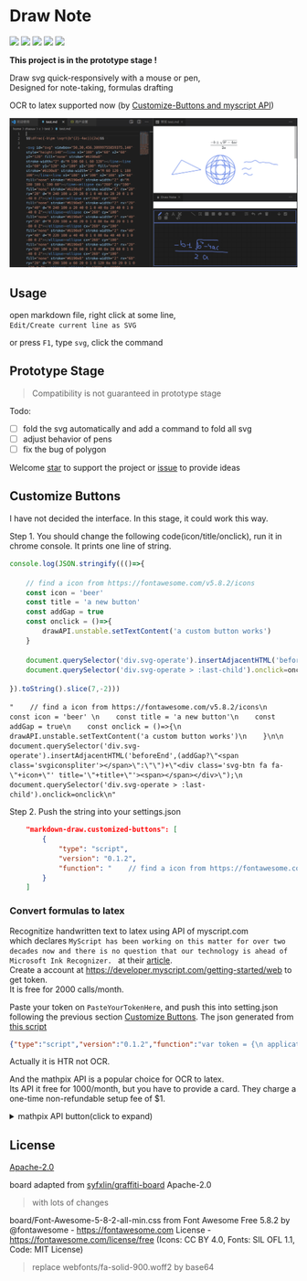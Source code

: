 # Draw Note

[![](https://img.shields.io/github/stars/zhaouv/vscode-markdown-draw.svg)](https://github.com/zhaouv/vscode-markdown-draw/stargazers) [![](https://img.shields.io/github/forks/zhaouv/vscode-markdown-draw.svg)](https://github.com/zhaouv/vscode-markdown-draw/network/members) [![](https://img.shields.io/github/issues/zhaouv/vscode-markdown-draw.svg)](https://github.com/zhaouv/vscode-markdown-draw/issues) [![](https://img.shields.io/github/license/zhaouv/vscode-markdown-draw.svg)](https://github.com/zhaouv/vscode-markdown-draw/blob/master/LICENSE) [![](https://vsmarketplacebadge.apphb.com/version/zhaouv.vscode-markdown-draw.svg)](https://marketplace.visualstudio.com/items?itemName=zhaouv.vscode-markdown-draw)

**This project is in the prototype stage !**

Draw svg quick-responsively with a mouse or pen,  
Designed for note-taking, formulas drafting

OCR to latex supported now (by [Customize-Buttons and myscript API](#Convert-formulas-to-latex))

![](img_md/mainuidemo.png)

## Usage

open markdown file, right click at some line,  
`Edit/Create current line as SVG`

or press `F1`, type `svg`, click the command

## Prototype Stage

> Compatibility is not guaranteed in prototype stage

Todo:

+ [ ] fold the svg automatically and add a command to fold all svg
+ [ ] adjust behavior of pens
+ [ ] fix the bug of polygon

Welcome [star](https://github.com/zhaouv/vscode-markdown-draw/stargazers) to support the project or [issue](https://github.com/zhaouv/vscode-markdown-draw/issues) to provide ideas

## Customize Buttons

I have not decided the interface. In this stage, it could work this way.

Step 1. You should change the following code(icon/title/onclick), run it in chrome console. It prints one line of string.

```js
console.log(JSON.stringify((()=>{

    // find a icon from https://fontawesome.com/v5.8.2/icons
    const icon = 'beer' 
    const title = 'a new button'
    const addGap = true
    const onclick = ()=>{
        drawAPI.unstable.setTextContent('a custom button works')
    }

    document.querySelector('div.svg-operate').insertAdjacentHTML('beforeEnd',(addGap?"<span class='svgiconspliter'></span>":"")+"<div class='svg-btn fa fa-"+icon+"' title='"+title+"'><span></span></div>");
    document.querySelector('div.svg-operate > :last-child').onclick=onclick

}).toString().slice(7,-2)))
```

`"    // find a icon from https://fontawesome.com/v5.8.2/icons\n    const icon = 'beer' \n    const title = 'a new button'\n    const addGap = true\n    const onclick = ()=>{\n        drawAPI.unstable.setTextContent('a custom button works')\n    }\n\n    document.querySelector('div.svg-operate').insertAdjacentHTML('beforeEnd',(addGap?\"<span class='svgiconspliter'></span>\":\"\")+\"<div class='svg-btn fa fa-\"+icon+\"' title='\"+title+\"'><span></span></div>\");\n    document.querySelector('div.svg-operate > :last-child').onclick=onclick\n"`

Step 2. Push the string into your settings.json

```json
    "markdown-draw.customized-buttons": [
        {
            "type": "script",
            "version": "0.1.2",
            "function": "    // find a icon from https://fontawesome.com/v5.8.2/icons\n    const icon = 'beer' \n    const title = 'a new button'\n    const addGap = true\n    const onclick = ()=>{\n        drawAPI.unstable.setTextContent('a custom button works')\n    }\n\n    document.querySelector('div.svg-operate').insertAdjacentHTML('beforeEnd',(addGap?\"<span class='svgiconspliter'></span>\":\"\")+\"<div class='svg-btn fa fa-\"+icon+\"' title='\"+title+\"'><span></span></div>\");\n    document.querySelector('div.svg-operate > :last-child').onclick=onclick\n"
        }
    ]
```

### Convert formulas to latex

Recognitize handwritten text to latex using API of myscript.com  
which declares `MyScript has been working on this matter for over two decades now and there is no question that our technology is ahead of Microsoft Ink Recognizer. ` at their [article](https://medium.com/@myscript/microsoft-ink-recognizer-an-opportunity-for-myscript-9e55fe45afae).  
Create a account at https://developer.myscript.com/getting-started/web to get token.  
It is free for 2000 calls/month.  

Paste your token on `PasteYourTokenHere`, and push this into setting.json following the previous section [Customize Buttons](#Customize-Buttons). The json generated from [this script](https://github.com/zhaouv/vscode-markdown-draw/blob/master/buttons_demo/htr_to_latex_myscriptapi.js)

```json
{"type":"script","version":"0.1.2","function":"var token = {\n applicationKey: 'PasteYourTokenHere',\n hmacKey: 'PasteYourTokenHere',\n}\nvar addGap = true\n\nvar iink_cdn = 'https://cdn.jsdelivr.net/npm/iink-js@1.4.5/dist/iink.min.js'\n// var iink_cdn = https://unpkg.com/iink-js@1.4.5/dist/iink.min.js\n// var iink_cdn = https://myscript.github.io/iinkJS/dist/iink.min.js\n\nvar icon = 'square-root-alt'\nvar title = 'Recognize to latex'\n\ndocument.querySelector('div.svg-operate').insertAdjacentHTML('beforeEnd', (addGap ? \"<span class='svgiconspliter'></span>\" : \"\") + \"<div class='svg-btn fa fa-\" + icon + \"' title='\" + title + \"'><span></span></div>\");\nvar btnElement = document.querySelector('div.svg-operate > :last-child')\nbtnElement.onclick = ()=>{drawAPI.unstable.setTextContent('loading script')}\n\nvar svg = drawAPI.unstable.getSVGElement()\n\nvar getStrokeGroups = () => {\n let strokes = []\n for (const item of svg.children) {\n if (item.nodeName === 'path') {\n let points = item\n .getAttributeNS(null, \"d\")\n .split(/M |L /g)\n .slice(1)\n .map(item => {\n return {\n x: parseFloat(item.split(\",\")[0]),\n y: parseFloat(item.split(\",\")[1])\n };\n })\n strokes.push({ x: points.map(v => v.x), y: points.map(v => v.y) })\n }\n }\n console.log(strokes);\n return [{ \"penStyle\": null, \"strokes\": strokes }]\n}\n\nvar s1 = document.createElement('script')\ns1.setAttribute('nonce', drawAPI.unstable.nonce())\ns1.src = iink_cdn\ns1.onload = () => {\n\n const onclick = () => {\n drawAPI.unstable.setTextContent('calling the API')\n // Creating a recognizer\n const iinkRecognizer = iink.DefaultBehaviors.recognizerList.find(x => {\n const infos = x.getInfo();\n return infos.protocol === 'REST';\n });\n\n // Creating a empty model\n const model = iink.InkModel.createModel();\n // Filling the model with the stroke groups\n model.strokeGroups = getStrokeGroups();\n\n // Creating a recognizer context with the configuration attached\n const recognizerContext = iink.RecognizerContext.createEmptyRecognizerContext({\n configuration: iink.DefaultConfiguration\n });\n\n recognizerContext.editor.configuration.recognitionParams = {\n type: 'MATH',\n protocol: 'REST',\n server: {\n scheme: 'https',\n // host: 'webdemoapi.myscript.com',\n host: 'cloud.myscript.com',\n applicationKey: token.applicationKey,\n hmacKey: token.hmacKey\n },\n iink: {\n math: {\n mimeTypes: [\n 'application/x-latex',\n ],\n }\n }\n }\n\n // Assigning a theme to the document\n recognizerContext.editor.theme = iink.DefaultTheme;\n\n // Defining the behaviour on recognition result\n const recognitionCallback = (err, x) => {\n if (!err) {\n Object.entries(x.exports)\n .forEach(([mimeType, exportValue]) => {\n\n let latex = x.exports[mimeType]\n let content = '\\n$$'+latex.trim()+'$$ '+' '\n drawAPI.unstable.setTextContent('')\n drawAPI.unstable.editCurrentLine({\n control: 0,\n text: content\n })\n });\n }\n };\n\n // Triggering the recognition\n iinkRecognizer.export_(recognizerContext, model)\n .then((values) => {\n values.forEach((value) => {\n recognitionCallback(undefined, value);\n });\n })\n .catch(err => recognitionCallback(err, undefined));\n }\n\n btnElement.onclick = onclick\n}\ndocument.body.appendChild(s1)\n"}
```

Actually it is HTR not OCR.  

And the mathpix API is a popular choice for OCR to latex.  
Its API it free for 1000/month, but you have to provide a card. 
They charge a one-time non-refundable setup fee of $1.  

<!-- I am considering providing another extension to convert the clipbord-picture to latex. -->

<details>
<summary>mathpix API button(click to expand)</summary>

```json
{"type":"script","version":"0.1.2","function":"var token = { app_id: 'PasteYourTokenHere', app_key: 'PasteYourTokenHere' }\nvar addGap = true\nvar icon = 'square-root-alt'\nvar title = 'Recognize to latex'\n\ndocument.querySelector('div.svg-operate').insertAdjacentHTML('beforeEnd', (addGap ? \"<span class='svgiconspliter'></span>\" : \"\") + \"<div class='svg-btn fa fa-\" + icon + \"' title='\" + title + \"'><span></span></div>\");\nvar btnElement = document.querySelector('div.svg-operate > :last-child')\nbtnElement.onclick = () => {\n\n drawAPI.unstable.getPNG((dataURL) => {\n drawAPI.unstable.setTextContent('calling the API')\n xhrPost(dataURL, (err,ret)=>{\n console.log(err,ret)\n let latex = JSON.parse(ret)['latex']\n let content = '\\n$$'+latex.trim()+'$$ '+' '\n drawAPI.unstable.setTextContent('')\n drawAPI.unstable.editCurrentLine({\n control: 0,\n text: content\n })\n })\n })\n}\n\nfunction xhrPost(dataURL, callback) {\n var xhr = new XMLHttpRequest();\n xhr.onreadystatechange = function () {\n if (xhr.readyState == 4) {\n if ((xhr.status >= 200 && xhr.status < 300) || xhr.status == 304) {\n callback(null, xhr.responseText);\n } else {\n callback([xhr.status, xhr.responseText], null);\n }\n }\n }\n xhr.open('post', 'https://api.mathpix.com/v3/latex');\n xhr.setRequestHeader('app_id', token.app_id)\n xhr.setRequestHeader('app_key', token.app_key)\n xhr.setRequestHeader('Content-type', 'application/json')\n xhr.send(JSON.stringify({ 'url': dataURL }));\n}\n"}
```
Paste your token on `PasteYourTokenHere`, and push this into setting.json following the previous section [Customize Buttons](#Customize-Buttons). The json generated from [this script](https://github.com/zhaouv/vscode-markdown-draw/blob/master/buttons_demo/ocr_to_latex_mathpix.js)

</details>

## License

[Apache-2.0](./LICENSE)

board adapted from [syfxlin/graffiti-board](https://github.com/syfxlin/graffiti-board/tree/5945b126c945073eced5e6eb78658bc2a7375881) Apache-2.0  
> with lots of changes

board/Font-Awesome-5-8-2-all-min.css from Font Awesome Free 5.8.2 by @fontawesome - https://fontawesome.com License - https://fontawesome.com/license/free (Icons: CC BY 4.0, Fonts: SIL OFL 1.1, Code: MIT License)  
> replace webfonts/fa-solid-900.woff2 by base64